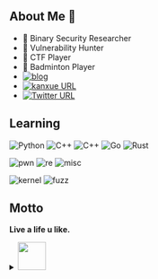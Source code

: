 ## About Me 👋
- 🔭  Binary Security Researcher
- 👻  Vulnerability Hunter
- 🎰  CTF Player
- 🏸  Badminton Player
- [![blog](https://img.shields.io/badge/v4ler1an-Blog-blue)](https://www.v4ler1an.com/)
- [![kanxue URL](https://img.shields.io/badge/%E6%9C%89%E6%AF%92-%E7%9C%8B%E9%9B%AA%E8%AE%BA%E5%9D%9B-lightgrey)](https://bbs.pediy.com/user-home-779730.htm)
- [![Twitter URL](https://img.shields.io/twitter/url?label=v4ler1an%20%7C%20Twitter&style=social&url=https%3A%2F%2Fshields.io)](https://twitter.com/YaoyaoShaw)

## Learning

![Python](https://img.shields.io/badge/-Python-gray?style=flat-square&logo=python)
![C++](https://img.shields.io/badge/-c-gray?style=flat-square&logo=c)
![C++](https://img.shields.io/badge/-cpp-gray?style=flat-square&logo=c)
![Go](https://img.shields.io/badge/-go-gray?style=flat-square&logo=go)
![Rust](https://img.shields.io/badge/-rust-gray?style=flat-square&logo=rust)

![pwn](https://img.shields.io/badge/Pwn-CTF-lightgrey?style=flat-square&logo=pwn)
![re](https://img.shields.io/badge/Reverse-CTF-lightgrey?style=flat-square&logo=reverse)
![misc](https://img.shields.io/badge/Misc-CTF-lightgrey?style=flat-square&logo=misc)


![kernel](https://img.shields.io/badge/Kernel-Linux-orange?style=flat-square&logo=kernel)
![fuzz](https://img.shields.io/badge/Fuzzing-Protocol-orange?style=flat-square&logo=fuzz)




## Motto

**Live a life u like.**
<!--
**AlexsanderShaw/AlexsanderShaw** is a ✨ _special_ ✨ repository because its `README.md` (this file) appears on your GitHub profile.

Here are some ideas to get you started:

- 🔭 I’m currently working on ...
- 🌱 I’m currently learning ...
- 👯 I’m looking to collaborate on ...
- 🤔 I’m looking for help with ...
- 💬 Ask me about ...
- 📫 How to reach me: ...
- 😄 Pronouns: ...
- ⚡ Fun fact: ...
-->

<details>
<summary>  <img src="https://media.giphy.com/media/VgCDAzcKvsR6OM0uWg/giphy.gif" width="50"> </summary>

<p align="center">
  <img src ="https://github-readme-stats.vercel.app/api?username=AlexsanderShaw&theme=radical&show_icons=true">
</p>
</details>

